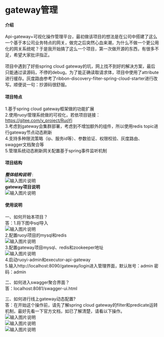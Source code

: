 # gateway管理

#### 介绍
Api-gateway+可视化操作管理平台，最初做该项目的想法是在公司中搭建了这么一个基于本公司业务特点的网关，做完之后突然心血来潮，为什么不做一个更公用化的网关系统呢？于是我开始搞了这么一个项目，第一次做开源的东西，有很多不足，希望大家批评指正。<br>
<br>
项目中遇到了好些spring cloud gateway的坑，网上找不到好的解决方案，最后只能通过读源码，不停的debug。为了能正确读取请求体，项目中使用了attribute进行缓存。灰度路由参考了ribbon-discovery-filter-spring-cloud-starter进行改写。顺便说一句：抄源码很舒服。

#### 项目特点
1.基于spring cloud gateway框架做的功能扩展<br>
2.使用ruoyi管理系统做的可视化，若依项目链接：https://gitee.com/y_project/RuoYi<br>
3.考虑到gateway会集群部署，考虑到不增加额外的组件，所以使用redis topic进行gateway节点动态刷新<br>
4.支持多种限流策略（ip、服务id等）、参数验证、权限校验、灰度路由、swagger文档聚合等<br>
5.管理系统动态刷新网关配置基于spring事件监听机制

#### 项目结构
  **_整体结构说明_**  :<br>
![输入图片说明](https://gitee.com/uploads/images/2019/0405/222816_b1a1b14f_1505497.png "TIM图片20190405222806.png")<br>
 **gateway项目说明** <br>
![输入图片说明](https://gitee.com/uploads/images/2019/0405/223516_1d15fc58_1505497.png "TIM图片20190405223506.png")<br>


#### 使用说明

一、如何开始本项目？<br>
答：1.将下图中sql导入<br>
    ![输入图片说明](https://gitee.com/uploads/images/2019/0405/220859_aab976d9_1505497.png "屏幕截图.png")<br>
    2.配置ruoyi项目的mysql和redis<br>
    ![输入图片说明](https://gitee.com/uploads/images/2019/0405/224453_a862b3bc_1505497.png "屏幕截图.png")<br>
    3.配置gateway项目mysql、redis和zookeeper地址<br>
    ![输入图片说明](https://gitee.com/uploads/images/2019/0405/224755_4385ec01_1505497.png "屏幕截图.png")<br>
    4.启动ruoyi-admin和executor-api-gateway<br>
    5.输入http://localhost:8090/gateway/login进入管理界面，默认账号：admin 密码：admin<br>

二、如何进入swagger聚合界面？<br>
答：localhost:8081/swagger-ui.html<br>

三、如何进行线上gateway动态配置?<br>
答：在开始这个操作前，请先了解spring cloud gateway的filter和predicate运转机制，最好先看一下官方文档，如已了解清楚，请看以下操作。<br>
![输入图片说明](https://gitee.com/uploads/images/2019/0405/225533_18bf2b94_1505497.png "屏幕截图.png")<br>
![输入图片说明](https://gitee.com/uploads/images/2019/0405/225819_fe33c00a_1505497.png "屏幕截图.png")<br>
![输入图片说明](https://gitee.com/uploads/images/2019/0405/225850_f59e3242_1505497.png "屏幕截图.png")<br>

